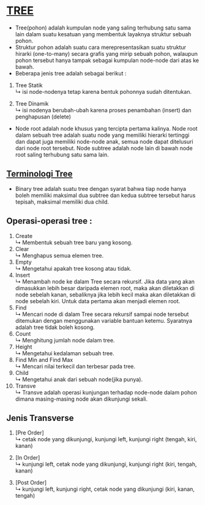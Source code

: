 # [TREE](https://github.com/MeiLing19/ALGORITMA-DAN-STRUKTUR-DATA-ASSIGNMENT/tree/main/TREE)

  - Tree(pohon) adalah kumpulan node yang saling terhubung satu sama lain dalam suatu kesatuan yang membentuk layaknya struktur sebuah pohon.
  - Struktur pohon adalah suatu cara merepresentasikan suatu struktur hirarki (one-to-many) secara grafis yang mirip sebuah pohon, walaupun pohon tersebut hanya tampak sebagai kumpulan node-node dari atas ke bawah.
  - Beberapa jenis tree adalah sebagai berikut :
  
1. Tree Statik
    <br>↳ isi node-nodenya tetap karena bentuk pohonnya sudah ditentukan.

2. Tree Dinamik
   <br>↳ isi nodenya berubah-ubah karena proses penambahan (insert) dan penghapusan (delete)

  - Node root adalah node khusus yang tercipta pertama kalinya. 
    Node root dalam sebuah tree adalah suatu node yang memiliki hierarki tertinggi dan dapat juga memiliki node-node anak, semua node dapat ditelusuri dari node root tersebut. 
    Node subtree adalah node lain di bawah node root saling terhubung satu sama lain.

## [Terminologi Tree](https://github.com/MeiLing19/ALGORITMA-DAN-STRUKTUR-DATA-ASSIGNMENT/blob/main/TREE/terminologi%20tree.png)

  - Binary tree adalah suatu tree dengan syarat bahwa tiap node hanya boleh memiliki maksimal dua subtree dan kedua subtree tersebut harus tepisah, maksimal memiliki dua child.

## Operasi-operasi tree : 
1. Create
    <br>↳ Membentuk sebuah tree baru yang kosong.
2. Clear
   <br>↳ Menghapus semua elemen tree.
3. Empty
   <br>↳ Mengetahui apakah tree kosong atau tidak.
4. Insert
   <br>↳ Menambah node ke dalam Tree secara rekursif. Jika data yang akan dimasukkan lebih besar daripada elemen root, maka akan diletakkan di node sebelah kanan, sebaliknya jika lebih kecil maka akan diletakkan di node sebelah kiri. Untuk data pertama akan menjadi elemen root.
5. Find
   <br>↳ Mencari node di dalam Tree secara rekursif sampai node tersebut ditemukan dengan menggunakan variable bantuan ketemu.
   Syaratnya adalah tree tidak boleh kosong.
6. Count
   <br>↳ Menghitung jumlah node dalam tree.
7. Height
   <br>↳ Mengetahui kedalaman sebuah tree.
8. Find Min and Find Max
   <br>↳ Mencari nilai terkecil dan terbesar pada tree.
9. Child
   <br>↳ Mengetahui anak dari sebuah node(jika punya).
10. Transve
   <br>↳ Transve adalah operasi kunjungan terhadap node-node dalam pohon dimana masing-masing node akan dikunjungi sekali.
   
## Jenis Transverse

 1. [Pre Order]
    <br>↳ cetak node yang dikunjungi, kunjungi left, kunjungi right (tengah, kiri, kanan)
    
 2. [In Order]
    <br>↳   kunjungi left, cetak node yang dikunjungi, kunjungi right (kiri, tengah, kanan)

 3. [Post Order]
    <br>↳  kunjungi left, kunjungi right, cetak node yang dikunjungi (kiri, kanan, tengah)

